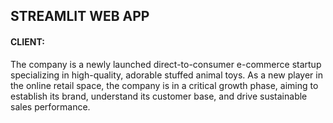 ## STREAMLIT WEB APP
#### CLIENT:
The company is a newly launched direct-to-consumer e-commerce startup specializing in high-quality, adorable stuffed animal toys. ​As a new player in the online retail space, the company is in a critical growth phase, aiming to establish its brand, understand its customer base, and drive sustainable sales performance.
